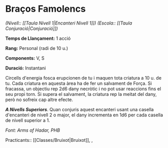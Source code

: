 # Braços Famolencs

*(Nivell:: [[Taula Nivell 1|Encanteri Nivell 1]]) (Escola:: [[Taula Conjuració|Conjuració]])*

**Temps de Llançament:** 1 acció

**Rang:** Personal (radi de 10 u.)

**Components:** V, S

**Duració:** Instantani

Circells d'energia fosca erupcionen de tu i maquen tota criatura a 10 u. de tu. Cada criatura en aquesta àrea ha de fer un salvament de Força. Si fracassa, un objectiu rep 2d6 dany necròtic i no pot usar reaccions fins el seu propi torn. Si supera el salvament, la criatura rep la meitat del dany, però no sofreix cap altre efecte.

***A Nivells Superiors***. Quan conjuris aquest encanteri usant una casella d'encanteri de nivell 2 o major, el dany incrementa en 1d6 per cada casella de nivell superior a 1.


*Font: Arms of Hadar, PHB*



Practicants:: [[Classes/Bruixot|Bruixot]], ,